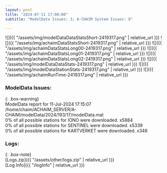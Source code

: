 ```yaml
---
layout: post
title: "2024-07-11 17:00:00"
subtitle: "ModelData Issues: 3; A-CHAIM System Issues: 0"

---
```


![]({{ "/assets/img/modelDataDataStatsShort-2419317.png" | relative_url }})
![]({{ "/assets/img/achaimDataStatsShort-2419317.png" | relative_url }})
![]({{ "/assets/img/achaimDataStatsLong00-2419317.png" | relative_url }})
![]({{ "/assets/img/achaimDataStatsLong01-2419317.png" | relative_url }})
![]({{ "/assets/img/achaimDataStatsLong02-2419317.png" | relative_url }})
![]({{ "/assets/img/modelDataDataStats-2419317.png" | relative_url }})
![]({{ "/assets/img/modelDataStationStats-2419317.png" | relative_url }})
![]({{ "/assets/img/achaimRunTime-2419317.png" | relative_url }})


### ModelData Issues:  
  
{: .box-warning}  
 ModelData report for 11-Jul-2024 17:15:07   
 /home/chaim/ACHAIM_SERVER/A-CHAIM/modelData/2024/193/17/modelData.mat   
 0% of all possible stations for IONO were downloaded. x5884   
 0% of all possible stations for SENTINEL were downloaded. x5339   
 0% of all possible stations for KARTVERKET were downloaded. x346   
  


### Logs:  
  
{: .box-note}  
[Logs.zip]({{ "/assets/other/logs.zip" | relative_url }})  
[Log Info]({{ "/logInfo" | relative_url }})  
